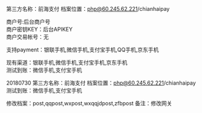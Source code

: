 第三方名称：前海支付
档案位置：php@60.245.62.221/chianhaipay
 
商户号:后台商户号  
商户密钥KEY：后台APIKEY  
商户交易帐号：无  
 
支持payment：银联手机,微信手机,支付宝手机,QQ手机,京东手机    
 
现有渠道：银联手机,微信手机,支付宝手机,京东手机   
测试到账：微信手机,支付宝手机   
 
20180730
第三方名称：前海支付
档案位置：php@60.245.62.221/chianhaipay
测试到账：微信手机,支付宝手机

修改档案：post,qqpost,wxpost,wxqqjdpost,zfbpost
备注：修改网关